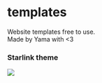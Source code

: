 # templates
Website templates free to use.
<br>
Made by Yama with <3

<h3>Starlink theme</h3>
<img src="https://imgur.com/a/tayGUvx">
